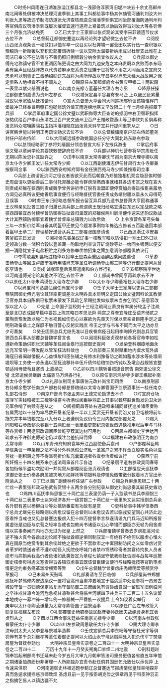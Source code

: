<!-- { "loadSidebar": true } -->
　　○时扬州风雨连日湖淮涨溢江都县北一浅邵伯淳家湾旧堤冲决五十余丈高邮州南北闸等处俱被冲决总理河道季驯上其事工科都给事中杨其休劾管河通判刘汝大州判张九思等故违节制海防道张允济查核疏虞总理潘季驯俱宜同坐部覆海防通判州判等官俱应议罚潘季驯既屡次催督宜速行道府上紧备筑以励后效得旨刘汝大等各罚俸三个月张允济姑免究
　　○乙巳大学士王家屏以张贞观论其受李采菲馈遗节仪求去位不许
　　○总督蓟辽都御史蹇达以再经论列才望轻微乞去位不许
　　○阅视山西张贞观条议一祛敛扣以恤军卒一议召买以杜弊端一罢营田以实行伍一查积银以豫粮饷一折赎锾以充积贮部覆谓折赎一议以交际太滥要折纳米豆以杜冒支此惟在上司洁已奉公不在法善与不善仍照旧例银榖分纳余俱宜依议从之
　　○兵部以御史傅光宅称镇守官不宜更调因陈更调之由大同为九边安危之本麻贵既以贪败而李东旸素有廉声且经战阵故以代贵若麻承恩系贵之侄嫌于世将故不用之大同而用之宣府又忠勇可以制青史二酋杨绍勋辽东战将为虏所惮故以守昌平倪尚忠未经大战故用之保定俱系人地相宜不得不调从之
　　○赐原任左军都督府佥书黄应甲银二十两彩叚一表里以献火器图说也
　　○以南京光禄寺董基任大理寺右寺丞
　　○降原任操江都御史胡嘉谟为贵州左参议
　　○议减保定县平谷县寄餋马匹  上以畿民疲累量减议以示宽恤从抚按请也
　　○宣大总督萧大亨会同大同巡抚邢玠议该镇惟桦门堡最冲已经奉旨用甎石包砌修筑外值天雨连绵地寒又早改限二十年七月终完报章下兵部
　　○掌后军府事定国公徐文璧以武职侮辱大臣查访的据羽林右卫替职指挥张祐优给百户李山永清右卫百户旻文通州卫百户王惟政暨燕山等卫李钦刘豸俱素称泼恶紏众喧嚷腾骧右卫指挥潘相隐庇凶泼竟未紏举宜并行提问重究从之
　　○日讲官韩世能以钟羽正再疏论劾求去位不许
　　○以总督粮储南京户部右侍郎董尧封任户部右侍郎
　　○以大同威远城参政姚国忠任分守大同北路东路右参政
　　○以总领经略家丁参将刘缙国分领总督宣大标下左掖兵游击
　　○掌后府事徐文璧以章尚学论其要狭敕使辞府任不许
　　○兵部以神机七营参将华宗周赴任无期以陈汝忠补其缺许之
　　○戊申以南京太常寺卿沈节甫为南京大理寺卿以南京太仆寺少卿王汝训任太常寺少卿
　　○以江西副使潘志伊任甘肃行太仆寺卿兼按察司佥事
　　○以狭西西安府知府郭有金任狭西苑马寺少卿兼按察司佥事
　　○兵部上疏谓近洮河之役议者皆欲灭此而后朝食乃郑雒独相机观变隐忍俟时御史周盘谓以更始善后二事付托郑雒必能令群虏渐擕西事就绪其各边市赏之规在宣大则责成郑雒在狭西则责成魏学曾务讲折申订脱有渝盟即便停赏加兵得旨按臣亲履地方闻见必真所议更始善后事宜便行与经略督抚官委任责成务靖封疆以垂永久毋得苟且误事
　　○时虏王东归经略总督所报去留互异兵部乃遗书总督萧大亨回称通事王汉林亲见扯酋三娘子归巢已真兵部上疏谓虏王既归经略宜遵旨东还以定战款之略狭西四镇宜悉付魏学曾防御得旨扯酋归巢既的郑雒俟两川廓清便作速来还酌议款战大计其西镇防御事宜着魏学曾督率总镇戮力以收后效
　　○  上令京营各军弓矢每三年一次折价给军自备其明盔甲还依见今题准事例每年拣选应修者五百副送回本部着盔甲王恭二厂修理精好送营从兵工二部覆张国彦请也
　　○己酉追浙江淳安县龚釜赃完日发遣
　　○阅视侯先春条议辽事一核散军粮以防侵扣一别土□外□以定领盐分数一储积仓榖以豊盖藏一酌取地利查议开矿烧砂等处一给回乡银两以便安插一消隐忧宜于屯盐积贮之利多方修举优恤招集之策加意调停部覆俱依议行
　　○夺零陵县知县杨胜梧俸以狱卒王应森索重囚酒醉囚乘间脱逃也
　　○革游击杨登山等回卫卢应奎准听用骆尚志等革任听调杨登山郝三聘等仍行御史提问从曾乾亨请也
　　○庚戌  诚孝昭皇后忌辰遣南和伯方烨行礼
　　○辛亥都察院李世达以河南道傅光宅论其差次不明乞去位不许
　　○工部尚书曾同亨再疏求去不许　　○以原任太仆寺朱鸿谟任大理寺左少卿
　　○以太仆寺少卿董裕任大理寺右少卿
　　○以尚宝司司丞周弘禴任尚宝司少卿
　　○壬子大学士王家屏以吏兵二部都察院因御史傅光宅论其轻率更调差次未明各具本辩明又定国公徐文璧因科论其教使卫官亦具本自陈俱已拟票未蒙发下具疏乞早赐批发如拟票未当亦乞明示  圣意容改拟以定人心
　　○先是  上命国子监较刻十三经注疏司业萧良有率属分较孟子注疏至是北□衣成因举篇中要旨上陈其略曰孝思法舜  两宫之尊餋宜隆庄岳语齐储贰之薰陶贵豫发政以施仁为本视民如伤伤心以寡欲为先畏天时保以至亲贤臣隆手足之谊明刑政备桑土之谋靡不触目警心反躬实践庶  帝王之学与韦布不同而太平之功亦旦夕可奏矣
　　○癸丑固原总兵尤继先准以目疾餋病痊日起用李眗降充副总兵官管狭西总兵事从部覆总督魏学曾言也
　　○以阅视科臣张贞观参论各将官命李如松遵新命策励供职张天辅等革任阎金皋行巡按御史提问
　　○发柴登科烟瘴地面永远充军常明一等发配以管军枉法科敛也
　　○兵部奏三吴财赋重地内虞水荒外虞海寇日者闽越倭报人心益惧故科臣张辅之有修水利豫备防之疏如蓄水涉水等处堰闸堤坝等工务使一劳永逸以至抚流移补卒伍斤债帅给粮饷饬朽钝以及墩台战舰皆宜整顿适用毋使苟且塞责  上嘉纳之
　　○乙卯以四川擒斩番贼捷音祭告  南郊遣公徐文璧  北郊遣侯吴继爵  太庙驸马万炜各行礼
　　○以原任南京鸿胪寺少卿王樵起补南京太仆寺少卿
　　○以礼部仪制司主事唐伯元改补尚宝司司丞
　　○以南京刑部右侍郎余懋学任南京户部右侍郎总督粮储以太常寺卿管国子监祭酒事张一桂任南京礼部右侍郎
　　○南京户部尚书张孟男以王德完论劾求去不许
　　○时宣府仓场库驿军需钱粮被王三槐等侵盗亏折浥烂阅臣钟羽正上其事以魏瑄赵世勋发边卫永远充军余哨了纳赎有差从之
　　○阅视蓟昌等处右通政穆来辅同督抚巡关诸臣奏称各属荒地以十分为率尽数开垦者纪录一半以上奖赏无开垦者罚治又各卫屯粮将前年拖欠并本年钱粮完至八九分以上者遵例免议仍令三月内报完部覆允之
　　○赐大同阳和右参政郜永春银十五两贮丝一表里着吏部纪录张世烈遇缺推用张后甲与马林等各赏银十两逯原改调阅臣曾乾亨荐其边材可用也
　　○丙辰左都御史李世达再疏求去不许御史傅光宅仍以误注台差抗辩罚俸
　　○以福建右布政张明正为南京太常寺卿
　　○以山东青州府知府袁年升江西副使备兵袁州
　　○户部覆科臣韩学信条议一申条鞭之法不得分外科派假公济私一革富户之累不许佥立殷实名色以滋劳扰一剔积榖之弊不得滥罚折价私充囊橐违者各宜参治着如议行
　　○获西宁前所奸细三十四名械系来京送法司枭首传示各边
　　○纪录鴈平道右参政吴同春等各加衔候平盗功次勘明一并优叙从部覆阅臣张贞观请也
　　○工部覆应天巡抚李涞御史张士价奏各府属被灾地方如胖袄等项银料及停徵免徵带徵分数着地方官出示晓谕从之
　　○丁巳以湖广副使林梓任湖广右参政
　　○赐总兵麻承恩银二十两纻丝一表里张邦政马魁武各赏银十五两余各分别纪录从御史刘尚忠奏其斩获史酋功也
　　○赐四川巡抚李尚思银三十两纻丝三表里仍荫一子入监读书总兵李纲银三十两纻丝二表里李士达来经济各升一级赏银二十两纻丝一表里朱文达实授副总兵余各升职有差以杨柳白沙等处擒斩番蛮有功故有是赏
　　○吏科给事中韩学信奏西宁总兵尤继先在经略则以病愈议留在总督则以未愈议去若以临戎安望同心共济此边臣乖忤当戒也又见总督蹇达报虏入犯十四万提督李言恭遂请设九门兵马近知所报皆属虚张是边臣与京营之轻率当戒也包敕尚书诸臣以公心举错而部臣亦无轻为用舍虏情以实事奏闻而内地亦无过为张皇  上然之
　　○兵部覆魏学曾奏去岁虏犯洮河论逆不独火真今各酋出边论顺不独扯酋顺逆俱同制驭宜一有绝有不绝何以服虏心惟火真在固原当绝赏专剿其余俟衅绝之更欲于不罢款市之中寓限制防闲之义如零虏讨赏者革岁时馈送者革不遵市期径入抚院夜呼城门者禁市锦绣珍奇者禁宴待拘执人员者绝市马病损索我高价者绝诸如此类皆定为章程七镇坚守依我则抚否则与战每年巡按御史核奏毋得虗文塞责得旨各镇驭虏事宜既该督臣建议便行与经略抚按等官酌审虏情更定约束务痛革滥增横索等弊
　　○戊午总督魏学曾奏虏庄秃赖明爱等额赏停革报可
　　○己未易州天鼓鸣
　　○礼部奏请冬至日临御
　　○兵部覆尚书郑雒巡抚叶梦熊修内安边条议一置将官洮州当虏冲要地宜于临洮适中处设参将一员景古城设守备一员归德保定站复添守备防御二员庶缓急有资唇齿自固一留班军旧例临河之卒往戍甘凉今洮河危急视甘凉殆甚合将临兰河岷四卫共兵三千二百二十五名议留本地戍守一募冲锋一增年例一修器械一严番族一议援兵  上令如议着实举行
　　○庚申以太仆寺卿范谦量为太常寺卿管国子监祭酒事
　　○以原任广西左布政管大勋复除福建左布政
　　○礼部覆御史杨镐奏故民赵彦妻孙氏因夫故绝食身死宜表贞烈从之
　　○辛酉以江西佥事朱廷益任南京光禄寺少卿
　　○以河南左参政张餋蒙任太仆寺少卿
　　○以四川左参政周思敬任太仆寺少卿
　　○赐大理寺卿李汶母封太夫人父李登与祭减半造葬
　　○壬戌宣镇总兵李东旸等守备杜光宇等俱罚俸有差千总刘继孝等革任着御史提问以火焰山永宁墩达贼两处入犯杀伤军丁焚烧房屋为督抚参劾也
　　大明神宗显皇帝实录卷之二百四十一
大明神宗显皇帝实录卷之二百四十二
　　万历十九年十一月癸亥朔角□羊绛二州地震
　　○刑科题赵锦奉旨起刑部尚书迁延未赴今岁五月大审九月朝审皆法司重务更值各省直五年审恤之期诸臣恤疏纷纷非署理一人所能独办宜责令赴任倘其固逊乞允致仕以示优异  上令速来供职
　　○河南道御史林祖述题参蓟辽总督蹇达节报虏情张皇轻率哨探非真而急遽求援摇惑京师致烦  圣虑且前一见于按臣胡克俭之弹章再见于科臣钟羽正之指摘乞易人以镇边疆不允
